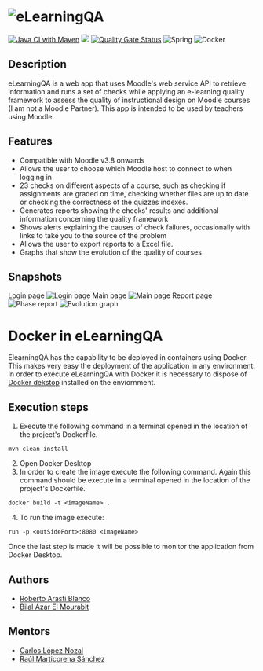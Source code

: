 # ![eLearningQA](https://github.com/RobertoArastiBlanco/eLearningQA/blob/main/Memo/plantillaLatex-master/img/FullLogo.png?raw=true)

[![Java CI with Maven](https://github.com/bae1001/eLearningQA/actions/workflows/maven.yml/badge.svg)](https://github.com/bae1001/eLearningQA/actions/workflows/maven.yml)
[![](https://img.shields.io/github/deployments/RobertoArastiBlanco/eLearningQA/elearningqa?label=Heroku%20deployment&style=plastic)](https://elearningqa.herokuapp.com)
[![Quality Gate Status](https://sonarcloud.io/api/project_badges/measure?project=bae1001_eLearningQA&metric=alert_status)](https://sonarcloud.io/summary/new_code?id=bae1001_eLearningQA)
![Spring](https://img.shields.io/badge/spring-%236DB33F.svg?style=for-the-badge&logo=spring&logoColor=white)
![Docker](https://img.shields.io/badge/docker-%230db7ed.svg?style=for-the-badge&logo=docker&logoColor=white)
## Description

eLearningQA is a web app that uses Moodle's web service 
API to retrieve information and runs a set of checks
while applying an e-learning quality framework to
assess the quality of instructional design on 
Moodle courses (I am not a Moodle Partner). 
This app is intended to be used by 
teachers using Moodle.


## Features

- Compatible with Moodle v3.8 onwards
- Allows the user to choose which Moodle host to connect to when logging in
- 23 checks on different aspects of a course, such as checking if assignments are graded on time, checking whether files are up to date or checking the correctness of the quizzes indexes.
- Generates reports showing the checks' results and additional information concerning the quality framework
- Shows alerts explaining the causes of check failures, occasionally with links to take you to the source of the problem
- Allows the user to export reports to a Excel file.
- Graphs that show the evolution of the quality of courses

## Snapshots
Login page
![Login page](https://github.com/RobertoArastiBlanco/eLearningQA/blob/main/Memo/plantillaLatex-master/img/Login.PNG?raw=true)
Main page
![Main page](https://github.com/RobertoArastiBlanco/eLearningQA/blob/main/Memo/plantillaLatex-master/img/ListaCursos.PNG?raw=true)
Report page
![Phase report](https://github.com/RobertoArastiBlanco/eLearningQA/blob/main/Memo/plantillaLatex-master/img/InformeFases.PNG?raw=true)
![Evolution graph](https://github.com/RobertoArastiBlanco/eLearningQA/blob/main/Memo/plantillaLatex-master/img/Evolucion.PNG?raw=true)


# Docker in eLearningQA

ElearningQA has the capability to be deployed in containers using Docker. This makes very easy the deployment of the application in any environment. In order to execute eLearningQA with Docker it is necessary to dispose of [Docker dekstop](https://docs.docker.com/get-docker/) installed on the enviornment. 

## Execution steps
1. Execute the following command in a terminal opened in the location of the project's Dockerfile.
```
mvn clean install
```
2. Open Docker Desktop
3. In order to create the image execute the following command. Again this command should be execute in a terminal opened in the location of the project's Dockerfile.
```
docker build -t <imageName> .
```
4. To run the image execute:
```
run -p <outSidePort>:8080 <imageName>
```
Once the last step is made it will be possible to monitor the application from Docker Desktop.


## Authors

- [Roberto Arasti Blanco](https://www.github.com/RobertoArastiBlanco)
- [Bilal Azar El Mourabit](https://github.com/bae1001)

## Mentors

- [Carlos López Nozal](https://www.github.com/clopezno)
- [Raúl Marticorena Sánchez](https://www.github.com/rmartico)


